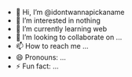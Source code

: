 - 👋 Hi, I’m @idontwannapickaname
- 👀 I’m interested in nothing
- 🌱 I’m currently learning web
- 💞️ I’m looking to collaborate on ...
- 📫 How to reach me ...
- 😄 Pronouns: ...
- ⚡ Fun fact: ...

<!---
idontwannapickaname/idontwannapickaname is a ✨ special ✨ repository because its `README.md` (this file) appears on your GitHub profile.
You can click the Preview link to take a look at your changes.
--->

